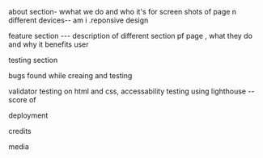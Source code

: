 about section- wwhat we do and who it's for
screen shots of page n different devices-- am i .reponsive design

feature section --- description of different section pf page , what they do and why it benefits user

testing section

bugs found while creaing and testing

validator testing  on html and css,
accessability testing using lighthouse --score of 

deployment

credits

media